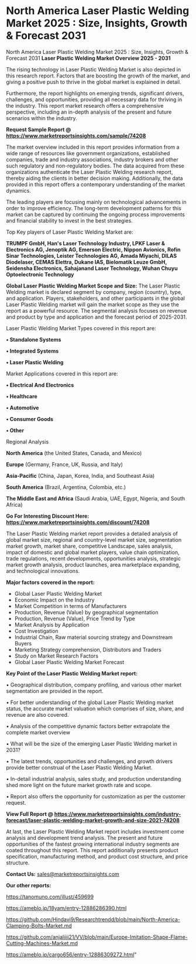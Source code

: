 # North America Laser Plastic Welding Market 2025 : Size, Insights, Growth & Forecast 2031
North America Laser Plastic Welding Market 2025 : Size, Insights, Growth & Forecast 2031
<Strong> Laser Plastic Welding Market Overview 2025 - 2031</strong>

The rising technology in Laser Plastic Welding Market is also depicted in this research report. Factors that are boosting the growth of the market, and giving a positive push to thrive in the global market is explained in detail.

Furthermore, the report highlights on emerging trends, significant drivers, challenges, and opportunities, providing all necessary data for thriving in the industry. This report market research offers a comprehensive perspective, including an in-depth analysis of the present and future scenarios within the industry.

<strong>Request Sample Report @ <a href=https://www.marketreportsinsights.com/sample/74208>https://www.marketreportsinsights.com/sample/74208</a></strong>

The market overview included in this report provides information from a wide range of resources like government organizations, established companies, trade and industry associations, industry brokers and other such regulatory and non-regulatory bodies. The data acquired from these organizations authenticate the Laser Plastic Welding research report, thereby aiding the clients in better decision making. Additionally, the data provided in this report offers a contemporary understanding of the market dynamics.

The leading players are focusing mainly on technological advancements in order to improve efficiency. The long-term development patterns for this market can be captured by continuing the ongoing process improvements and financial stability to invest in the best strategies.

Top Key players of Laser Plastic Welding Market are:

<strong>TRUMPF GmbH, Han&#39;s Laser Technology Industry, LPKF Laser & Electronics AG, Jenoptik AG, Emerson Electric, Nippon Avionics, Rofin Sinar Technologies, Leister Technologies AG, Amada Miyachi, DILAS Diodelaser, CEMAS Elettra, Dukane IAS, Bielomatik Leuze GmbH, Seidensha Electronics, Sahajanand Laser Technology, Wuhan Chuyu Optoelectronic Technology</strong>

<strong><b>Global Laser Plastic Welding Market Scope and Size:</b></strong>
The Laser Plastic Welding market is declared segment by company, region (country), type, and application. Players, stakeholders, and other participants in the global Laser Plastic Welding market will gain the market scope as they use the report as a powerful resource. The segmental analysis focuses on revenue and product by type and application and the forecast period of 2025-2031.

Laser Plastic Welding Market Types covered in this report are:

<strong>• Standalone Systems

• Integrated Systems

• Laser Plastic Welding</strong>

Market Applications covered in this report are:

<strong>• Electrical And Electronics

• Healthcare

• Automotive

• Consumer Goods

• Other</strong> 

Regional Analysis

<strong>North America</strong> (the United States, Canada, and Mexico)

<strong>Europe</strong> (Germany, France, UK, Russia, and Italy)

<strong>Asia-Pacific</strong> (China, Japan, Korea, India, and Southeast Asia)

<strong>South America</strong> (Brazil, Argentina, Colombia, etc.)

<strong>The Middle East and Africa</strong> (Saudi Arabia, UAE, Egypt, Nigeria, and South Africa)

<strong>Go For Interesting Discount Here: <a href=https://www.marketreportsinsights.com/discount/74208>https://www.marketreportsinsights.com/discount/74208</a></strong>

The Laser Plastic Welding market report provides a detailed analysis of global market size, regional and country-level market size, segmentation market growth, market share, competitive Landscape, sales analysis, impact of domestic and global market players, value chain optimization, trade regulations, recent developments, opportunities analysis, strategic market growth analysis, product launches, area marketplace expanding, and technological innovations.

<strong><b>Major factors covered in the report:</b></strong>
<ul>
  <li>Global Laser Plastic Welding Market </li>
  <li>Economic Impact on the Industry</li>
  <li>Market Competition in terms of Manufacturers</li>
  <li>Production, Revenue (Value) by geographical segmentation</li>
  <li>Production, Revenue (Value), Price Trend by Type</li>
  <li>Market Analysis by Application</li>
  <li>Cost Investigation</li>
  <li>Industrial Chain, Raw material sourcing strategy and Downstream Buyers</li>
  <li>Marketing Strategy comprehension, Distributors and Traders</li>
  <li>Study on Market Research Factors</li>
  <li>Global Laser Plastic Welding Market Forecast</li>
</ul>

<strong><b>Key Point of the Laser Plastic Welding Market report:</b></strong>

• Geographical distribution, company profiling, and various other market segmentation are provided in the report.

• For better understanding of the global Laser Plastic Welding market status, the accurate market valuation which comprises of size, share, and revenue are also covered.

• Analysis of the competitive dynamic factors better extrapolate the complete market overview

• What will be the size of the emerging Laser Plastic Welding market in 2031?

• The latest trends, opportunities and challenges, and growth drivers provide better construal of the Laser Plastic Welding Market.

• In-detail industrial analysis, sales study, and production understanding shed more light on the future market growth rate and scope.

• Report also offers the opportunity for customization as per the customer request.

<strong><b>View Full Report @ <a href=https://www.marketreportsinsights.com/industry-forecast/laser-plastic-welding-market-growth-and-size-2021-74208>https://www.marketreportsinsights.com/industry-forecast/laser-plastic-welding-market-growth-and-size-2021-74208</a></b></strong>


At last, the Laser Plastic Welding Market report includes investment come analysis and development trend analysis. The present and future opportunities of the fastest growing international industry segments are coated throughout this report. This report additionally presents product specification, manufacturing method, and product cost structure, and price structure.

<strong>Contact Us:</strong>
sales@marketreportsinsights.com

<strong>Our other reports:</strong>

<a href=https://tanomuno.com/illust/459699>https://tanomuno.com/illust/459699</a>

<a href=https://ameblo.jp/18yam/entry-12886286390.html>https://ameblo.jp/18yam/entry-12886286390.html</a>

<a href=https://github.com/Hindavi9/Researchtrendd/blob/main/North-America-Clamping-Bolts-Market.md>https://github.com/Hindavi9/Researchtrendd/blob/main/North-America-Clamping-Bolts-Market.md</a>

<a href=https://github.com/anjaliiii21/VV/blob/main/Europe-Imitation-Shape-Flame-Cutting-Machines-Market.md>https://github.com/anjaliiii21/VV/blob/main/Europe-Imitation-Shape-Flame-Cutting-Machines-Market.md</a>

<a href=https://ameblo.jp/cargo656/entry-12886309272.html>https://ameblo.jp/cargo656/entry-12886309272.html</a>"
